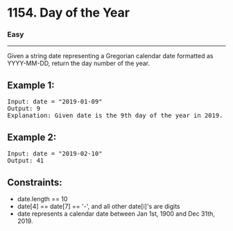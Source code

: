 # 1154. Day of the Year

### Easy

---

Given a string date representing a Gregorian calendar date formatted as YYYY-MM-DD, return the day number of the year.

## Example 1:

<pre>
Input: date = "2019-01-09"
Output: 9
Explanation: Given date is the 9th day of the year in 2019.
</pre>

## Example 2:

<pre>
Input: date = "2019-02-10"
Output: 41
</pre>

## Constraints:

- date.length == 10
- date[4] == date[7] == '-', and all other date[i]'s are digits
- date represents a calendar date between Jan 1st, 1900 and Dec 31th, 2019.
